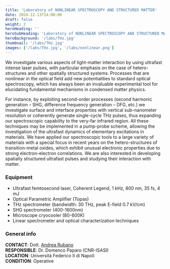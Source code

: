 ```yaml
---
title: 'Laboratory of NONLINEAR SPECTROSCOPY AND STRUCTURED MATTER'
date: 2024-12-13T14:00:00
draft: false
weight: 2
heroHeading: ''
heroSubHeading: 'Laboratory of NONLINEAR SPECTROSCOPY AND STRUCTURED MATTER'
heroBackground: '/labs/THz.jpg'
thumbnail: '/labs/THz.jpg'
images: ['/labs/THz.jpg', '/labs/nonlinear.png']
---
```


We investigate various aspects of light-matter interaction by using ultrafast intense laser pulses, with particular emphasis on the case of hetero-structures and other spatially structured systems. Processes that are nonlinear in the optical field add new potentialities to standard optical spectroscopy, which has always been an invaluable experimental tool for elucidating fundamental mechanisms in condensed matter physics.

For instance, by exploiting second-order processes (second harmonic generation – SHG, difference frequency generation – DFG, etc.) we investigate surface and interface properties with vertical sub-nanometer resolution or coherently generate single-cycle THz pulses, thus expanding our spectroscopic capability to the very-far infrared region. All these techniques may be implemented in a pump-probe scheme, allowing the investigation of the ultrafast dynamics of elementary excitations in materials. We have applied our spectroscopic tools to a large variety of materials with a special focus in recent years on the hetero-structures of transition-metal oxides, which exhibit unusual electronic properties due to strong electron-electron correlations. We are also interested in developing spatially structured ultrafast pulses and studying their interaction with matter.

### Equipment

* Ultrafast femtosecond laser, Coherent Legend, 1 kHz, 800 nm, 35 fs, 4 mJ
* Optical Parametric Amplifier (Topas)
* THz spectrometer (bandwidth: 30 THz, peak E-field 0.7 kV/cm)
* SHG spectrometer (400-1600nm)
* Microscope cryocooler (80-600K)
* Linear spectrometer and optical characterization techniques

### General info
**CONTACT**: Dott. [Andrea Rubano](mailto:andrea.rubano@unina.it) \
**RESPONSIBLE**: Dr. Domenco Paparo (CNR-ISASI) \
**LOCATION**: Università Federico II di Napoli \
**CONDITION**: Operative